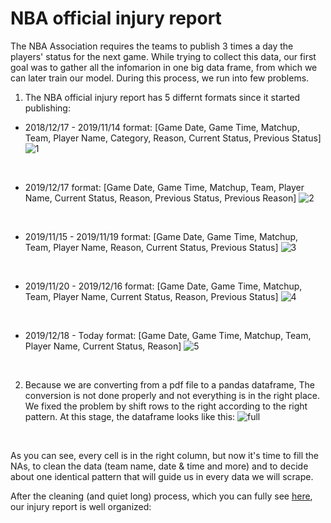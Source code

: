 # NBA official injury report
The NBA Association requires the teams to publish 3 times a day the players' status for the next game.
While trying to collect this data, our first goal was to gather all the infomarion in one big data frame, from which we can later train our model.
During this process, we run into few problems.

1. The NBA official injury report has 5 differnt formats since it started publishing:

- 2018/12/17 - 2019/11/14 format:
[Game Date, Game Time, Matchup, Team, Player Name, Category, Reason, Current Status, Previous Status]
![1](https://user-images.githubusercontent.com/70581662/94700143-d5d30280-0343-11eb-94ea-cc2fc85a4545.png)
<br />

- 2019/12/17 format:
[Game Date, Game Time, Matchup, Team, Player Name, Current Status, Reason, Previous Status, Previous Reason]
![2](https://user-images.githubusercontent.com/70581662/94700177-dc617a00-0343-11eb-930f-441bf55b97ba.png)
<br />

- 2019/11/15 - 2019/11/19 format:
[Game Date, Game Time, Matchup, Team, Player Name, Reason, Current Status, Previous Status]
![3](https://user-images.githubusercontent.com/70581662/94700184-de2b3d80-0343-11eb-82d5-0648546caaf8.png)
<br />

- 2019/11/20 - 2019/12/16 format:
[Game Date, Game Time, Matchup, Team, Player Name, Current Status, Reason, Previous Status]
![4](https://user-images.githubusercontent.com/70581662/94700194-dff50100-0343-11eb-9675-e91a93e5a448.png)
<br />

- 2019/12/18 - Today format:
[Game Date, Game Time, Matchup, Team, Player Name, Current Status, Reason]
![5](https://user-images.githubusercontent.com/70581662/94700208-e1bec480-0343-11eb-9113-078d5725c992.png)
<br />

2. Because we are converting from a pdf file to a pandas dataframe, The conversion is not done properly and not everything is in the right place. We fixed the problem by shift rows to the right according to the right pattern.
At this stage, the dataframe looks like this:
![full](https://user-images.githubusercontent.com/70581662/94701872-cfde2100-0345-11eb-890f-ef5bc2ce1c27.png)
<br />

As you can see, every cell is in the right column, but now it's time to fill the NAs, to clean the data (team name, date & time and more) and to decide about one identical pattern that will guide us in every data we will scrape.

After the cleaning (and quiet long) process, which you can fully see [here](https://github.com/nivniv123/NBA-betting-project/blob/master/NBA%20official%20injury%20report/Injury%20Report%20-%20Full%20Data%20Cleaning.py), our injury report is well organized:


